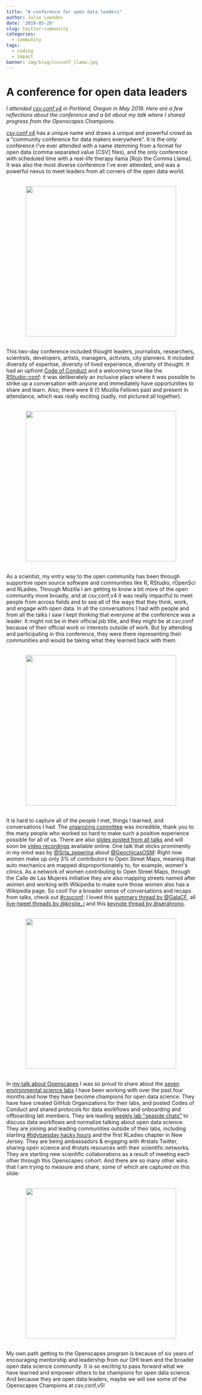 ```yaml
---
title: "A conference for open data leaders"
author: Julie Lowndes
date: '2019-05-20'
slug: twitter-community
categories:
  - community
tags:
  - coding
  - impact
banner: img/blog/csvconf_llama.jpg
---
```


# A conference for open data leaders

*I attended [csv,conf,v4](https://csvconf.com/) in Portland, Oregon in May 2019. Here are a few reflections about the conference and a bit about my talk where I shared progress from the Openscapes Champions.*

[csv,conf,v4](https://csvconf.com/) has a unique name and draws a unique and powerful crowd as a "community conference for data makers everywhere". It is the only conference I've ever attended with a name stemming from a format for open data (comma separated value [CSV] files), and the only conference with scheduled time with a real-life therapy llama [Rojo the Comma Llama]. It was also the most diverse conference I've ever attended, and was a powerful nexus to meet leaders from all corners of the open data world. 

<br> 

<center>
  <img src="/img/blog/csvconf_llama.jpg" width="400px">
</center>

<br> 


This two-day conference included thought leaders, journalists, researchers, scientists, developers, artists, managers, activists, city planners. It included diversity of expertise, diversity of lived experience, diversity of thought. It had an upfront [Code of Conduct](https://confcodeofconduct.com/) and a welcoming tone like the [RStudio::conf](https://www.openscapes.org/blog/2019/02/19/rstudioconf/): it was deliberately an inclusive place where it was possible to strike up a conversation with anyone and immediately have opportunities to share and learn. Also, there were 8 (!) Mozilla Fellows past and present in attendance, which was really exciting (sadly, not pictured all together).

<br> 

<center>
  <img src="/img/blog/csvconf_mozfellows.jpg" width="400px">
</center>

<br> 

As a scientist, my entry way to the open community has been through supportive open source software and communities like R, RStudio, rOpenSci and RLadies. Through Mozilla I am getting to know a bit more of the open community more broadly, and at csv,conf,v4 it was really impactful to meet people from across fields and to see all of the ways that they think, work, and engage with open data. In all the conversations I had with people and from all the talks I saw I kept thinking that everyone at the conference was a leader. It might not be in their official job title, and they might be at csv,conf because of their official work or interests outside of work. But by attending and participating in this conference, they were there representing their communities and would be taking what they learned back with them. 

<br> 

<center>
  <img src="/img/blog/csvconf_all.jpg" width="400px">
</center>

<br> 

It is hard to capture all of the people I met, things I learned, and conversations I had. The [organizing committee](https://twitter.com/kirstie_j/status/1126631979225534465) was incredible, thank you to the many people who worked so hard to make such a positive experience possible for all of us. There are also [slides posted from all talks](https://zenodo.org/communities/csvconfv4) and will soon be [video recordings](https://www.youtube.com/csvconf) available online. One talk that sticks prominently in my mind was by [@Srta_peperina](https://twitter.com/Srta_peperina) about [@GeochicasOSM](https://twitter.com/GeochicasOSM): Right now women make up only 3% of contributors to Open Street Maps, meaning that auto mechanics are mapped disproportionately to, for example, women's clinics. As a network of women contributing to Open Street Maps, through the Calle de Las Mujeres initiative they are also mapping streets named after women and working with Wikipedia to make sure those women also has a Wikipedia page. So cool! For a broader sense of conversations and recaps from talks, check out [#csvconf](https://twitter.com/search?src=typd&q=%23csvconf): I loved this [summary thread by @GalaCF](https://twitter.com/GalaCF/status/1128102214843527168), all [live-tweet threads by @kirstie_j](https://twitter.com/kirstie_j/status/1126185454792007680) and this [keynote thread by @serahrono](https://twitter.com/serahrono/status/1130367733634338816).


<br> 

<center>
  <img src="/img/blog/csvconf_tweetkeynotes.png" width="400px">
</center>

<br> 

In [my talk about Openscapes](https://zenodo.org/record/2695625#.XN2CsKZ7nOQ) I was so proud to share about the [seven environmental science labs](https://medium.com/read-write-participate/openscapes-champions-incorporate-open-practices-in-their-science-7eefa07b8573) I have been working with over the past four months and how they have become champions for open data science. They have have created GitHub Organizations for their labs, and posted Codes of Conduct and shared protocols for data workflows and onboarding and offboarding lab members. They are leading [weekly lab "seaside chats"](https://www.openscapes.org/blog/2019/03/10/seaside-chats/) to discuss data workflows and normalize talking about open data science. They are joining and leading communities outside of their labs, including starting [#tidytuesday hacky hours](https://openscapes.org/blog/2019/05/02/tidy-tuesday-coding-club/) and the first RLadies chapter in New Jersey. They are being ambassadors & engaging with #rstats Twitter, sharing open science and #rstats resources with their scientific networks. They are starting new scientific collaborations as a result of meeting each other through this Openscapes cohort. And there are so many other wins that I am trying to measure and share, some of which are captured on this slide:

<br> 

<center>
  <img src="/img/blog/csvconf_slides_wins.png" width="400px">
</center>

<br> 

My own path getting to the Openscapes program is because of six years of encouraging mentorship and leadership from our OHI team and the broader open data science community. It is so exciting to pass forward what we have learned and empower others to be champions for open data science. And because they are open data leaders, maybe we will see some of the Openscapes Champions at csv,conf,v5!

<br>




